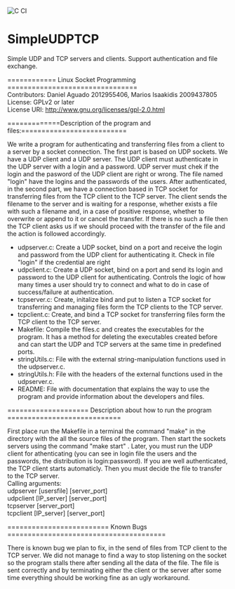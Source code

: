 ![C CI](https://github.com/EV-Aero/TCP-server-assignment/workflows/C%20CI/badge.svg)

SimpleUDPTCP
=============

Simple UDP and TCP servers and clients. Support authentication and file exchange.


============ Linux Socket Programming ================================  
Contributors: Daniel Aguado 2012955406, Marios Isaakidis 2009437805  
License: GPLv2 or later  
License URI: http://www.gnu.org/licenses/gpl-2.0.html


=============Description of the program and files:==========================

We write a program for authenticating and transferring files from a client to a server 
by a socket connection. The first part is based on UDP sockets. We have a UDP client and
a UDP server. The UDP client must authenticate in the UDP server with a login and a 
password. UDP server must chek if the login and the pasword of the UDP client are right 
or wrong. The file named "login" have the logins and the passwords of the users. After 
authenticated, in the second part, we have a connection based in TCP socket for transferring
files from the TCP client to the TCP server. The client sends the filename to the server
and is waiting for a response, whether exists a file with such a filename and, in a case of
positive response, whether to overwrite or append to it or cancel the transfer. If there is
no such a file then the TCP client asks us if we should proceed with the transfer of the file
and the action is followed accordingly.
*  udpserver.c: Create a UDP socket, bind on a port and receive the login and password from the 
UDP client for authenticating it. Check in file "login" if the credential are right
*  udpclient.c: Create a UDP socket, bind on a port and send its login and password to the 
UDP client for authenticating. Controls the logic of how many times a user should try
to connect and what to do in case of success/failure at authentication.
*  tcpserver.c: Create, initalize bind and put to listen a TCP socket for transferring and managing
files form the TCP clients to the TCP server.
*  tcpclient.c: Create, and bind a TCP socket for transferring files form the TCP client to the TCP
server.
*  Makefile: Compile the files.c and creates the executables for the program. It has a method for 
deleting the executables created before and can start the UDP and TCP servers at the same time
in predefined ports.
*  stringUtils.c: File with the external string-manipulation functions used in the udpserver.c.
*  stringUtils.h: File with the headers of the external functions used in the udpserver.c.
*  README: File with documentation that explains the way to use the program and provide information about
the developers and files.
	

==================== Description about how to run the program ============================

First place run the Makefile in a terminal the command "make" in the directory with the all the source files 
of the program. Then start the sockets servers using  the command "make start" . Later, you must run the
UDP client for athenticating (you can see in login file the users and the passwords, the distribution 
is login:password). If you are well authenticated, the TCP client starts automaticly. Then you must 
decide the file to transfer to the TCP server.  
Calling arguments:  
udpserver [usersfile] [server_port]  
udpclient [IP_server] [server_port]  
tcpserver [server_port]  
tcpclient [IP_server] [server_port]



========================= Known Bugs =======================================

There is known bug we plan to fix, in the send of files from TCP client to the TCP server. We did not manage
to find a way to stop listening on the socket so the program stalls there after sending all the data of the
file. The file is sent correctly and by terminating either the client or the server after some time everything
should be working fine as an ugly workaround.
